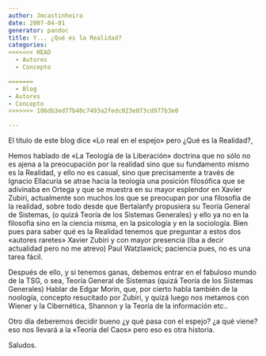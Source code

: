 ```yaml
---
author: Jmcastinheira
date: 2007-04-01
generator: pandoc
title: Y... ¿Qué es la Realidad?
categories:
<<<<<<< HEAD
  - Autores
  - Concepto

=======
  - Blog
- Autores
- Concepto
>>>>>>> 186db3ed77b40c7493a2fedc023e873cd977b3e0

---
```


El título de este blog dice «Lo real en el espejo» pero ¿Qué es la
Realidad?,

Hemos hablado de «La Teología de la Liberación» doctrina que no sólo no
es ajena a la preocupación por la realidad sino que su fundamento mismo
es la Realidad, y ello no es casual, sino que precisamente a través de
Ignacio Ellacuría se atrae hacia la teología una posición filosófica que
se adivinaba en Ortega y que se muestra en su mayor esplendor en Xavier
Zubiri, actualmente son muchos los que se preocupan por una filosofía de
la realidad, sobre todo desde que Bertalanfy propusiera su Teoría
General de Sistemas, (o quizá Teoría de los Sistemas Generales) y ello
ya no en la filosofía sino en la ciencia misma, en la psicología y en la
sociología. Bien pues para saber qué es la Realidad tenemos que
preguntar a estos dos «autores raretes» Xavier Zubiri y con mayor
presencia (iba a decir actualidad pero no me atrevo) Paul Watzlawick;
paciencia pues, no es una tarea fácil.

Después de ello, y si tenemos ganas, debemos entrar en el fabuloso mundo
de la TSG, o sea, Teoría General de Sistemas (quizá Teoría de los
Sistemas Generales) Hablar de Edgar Morin, que, por cierto habla también
de la noología, concepto resucitado por Zubiri, y quizá luego nos
metamos con Wiener y la Cibernética, Shannon y la Teoría de la
información etc..

Otro día deberemos decidir bueno ¿y qué pasa con el espejo? ¿a qué
viene? eso nos llevará a la «Teoría del Caos» pero eso es otra
historia.

Saludos.
